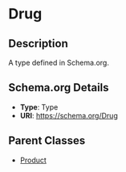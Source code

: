 # Drug

## Description
A type defined in Schema.org.

## Schema.org Details
- **Type**: Type
- **URI**: https://schema.org/Drug

## Parent Classes
- [Product](../Product.md)


